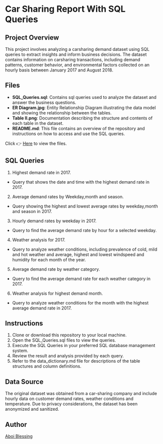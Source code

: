 # Car Sharing Report With SQL Queries
## Project Overview
This project involves analyzing a carsharing demand dataset using SQL queries to extract insights and inform business decisions. The dataset contains information on carsharing transactions, including demand patterns, customer behavior, and environmental factors collected on an hourly basis between January 2017 and August 2018.
## Files
- **SQL_Queries.sql**: Contains sql queries used to analyze the dataset and answer the business questions.
- **ER Diagram.jpg**: Entity Relationship Diagram illustrating the data model and showing the relationship between the tables.
- **Table II.png**: Documentation describing the structure and contents of each table in the dataset.
- **README.md**: This file contains an overview of the repository and instructions on how to access and use the SQL queries.

Click 👉 [Here](https://drive.google.com/drive/folders/10uQtMhF1E31n17njbklYnuyaQT-yb5Zq?usp=sharing) to view the files.
## SQL Queries
1. Highest demand rate in 2017.
- Query that shows the date and time with the highest demand rate in 2017.
2. Average demand rates by Weekday,month and season.
- Query showing the highest and lowest average rates by weekday,month and season in 2017.
3. Hourly demand rates by weekday in 2017.
- Query to find the average demand rate by hour for a selected weekday.
4. Weather analysis for 2017.
- Query to analyze weather conditions, including prevalence of cold, mild and hot weather and average, highest and lowest windspeed and humidity for each month of the year.
5. Average demand rate by weather category.
- Query to find the average demand rate for each weather category in 2017.
6. Weather analysis for highest demand month.
- Query to analyze weather conditions for the month with the highest average demand rate in 2017.
## Instructions
1. Clone or download this repository to your local machine.
2. Open the SQL_Queries.sql files to view the queries.
3. Execute the SQL Queries in your preferred SQL database management system.
4. Review the result and analysis provided by each query.
5. Refer to the data_dictionary.md file for descriptions of the table structures and column definitions.
## Data Source
The original dataset was obtained from a car-sharing company and include hourly data on customer demand rates, weather conditions and  temperature. Due to privacy considerations, the dataset has been anonymized and sanitized.
## Author
[Aboi Blessing](https://www.linkedin.com/in/aboi-blessing-0853441a4/)







